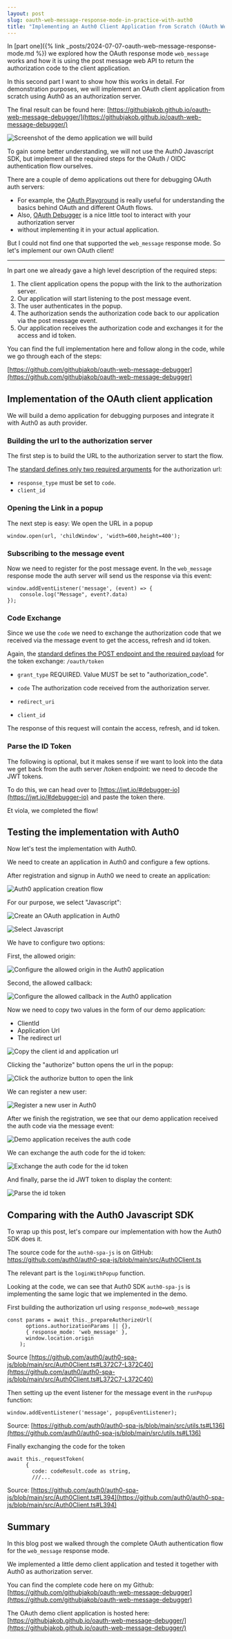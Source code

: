 ```yaml
---
layout: post
slug: oauth-web-message-response-mode-in-practice-with-auth0
title: "Implementing an Auth0 Client Application from Scratch (OAuth Web Message Response Mode - Part 2)"
---
```





In [part one]({% link _posts/2024-07-07-oauth-web-message-response-mode.md %})
we explored how the OAuth response mode `web_message` works and how it is using the post message 
web API to return the authorization code to the client application.

In this second part I want to show how this works in detail. For demonstration purposes, we will implement an OAuth client application from scratch using Auth0 as an authorization server. 

The final result can be found here:
[https://githubjakob.github.io/oauth-web-message-debugger/](https://githubjakob.github.io/oauth-web-message-debugger/)

![Screenshot of the demo application we will build](/assets/images/auth0/screenshot.png)

To gain some better understanding, we will not use the Auth0 Javascript SDK, but implement all the required steps for the OAuth / OIDC authentication flow ourselves.

There are a couple of demo applications out there for debugging OAuth auth servers:

- For example, the [OAuth Playground](https://www.oauth.com/playground/authorization-code.html) is really useful for understanding the basics behind OAuth and different OAuth flows.
- Also, [OAuth Debugger](https://oauthdebugger.com/]) is a nice little tool to interact with your authorization server 
- without implementing it in your actual application.

But I could not find one that supported the `web_message` response mode. So let's implement our own OAuth client!


---

In part one we already gave a high level description of the required steps:

1. The client application opens the popup with the link to the authorization server. 
2. Our application will start listening to the post message event. 
3. The user authenticates in the popup.
4. The authorization sends the authorization code back to our application via the post message event. 
5. Our application receives the authorization code and exchanges it for the access and id token.


You can find the full implementation here and follow along in the code, while we go through each of the steps:

[https://github.com/githubjakob/oauth-web-message-debugger](https://github.com/githubjakob/oauth-web-message-debugger)

## Implementation of the OAuth client application

We will build a demo application for debugging purposes and integrate it with Auth0 as auth provider.

### Building the url to the authorization server

The first step is to build the URL to the authorization server to start the flow. 

The [standard defines only two required arguments](https://datatracker.ietf.org/doc/html/rfc6749#section-4.1.1) for the authorization url:

- `response_type` must be set to `code`.
- `client_id` 



### Opening the Link in a popup

The next step is easy: We open the URL in a popup

```
window.open(url, 'childWindow', 'width=600,height=400');
```

### Subscribing to the message event

Now we need to register for the post message event. In the `web_message` response mode the auth server will send us the response via this event:

```
window.addEventListener('message', (event) => {
    console.log("Message", event?.data)
});
```


### Code Exchange

Since we use the `code` we need to exchange the authorization code that we received via the message event to get 
the access, refresh and id token.

Again, the [standard defines the POST endpoint and the required payload](https://datatracker.ietf.org/doc/html/rfc6749#section-4.1.3) for the token exchange: `/oauth/token`

- `grant_type` REQUIRED.  Value MUST be set to "authorization_code".

- `code`  The authorization code received from the
authorization server.

- `redirect_uri` 

- `client_id`

The response of this request will contain the access, refresh, and id token.

### Parse the ID Token

The following is optional, but it makes sense if we want to look into the data we get back from the auth server /token endpoint:
we need to decode the JWT tokens. 

To do this, we can head over to [https://jwt.io/#debugger-io](https://jwt.io/#debugger-io) and paste the token there.

Et viola, we completed the flow!


## Testing the implementation with Auth0

Now let's test the implementation with Auth0.

We need to create an application in Auth0 and configure a few options.

After registration and signup in Auth0 we need to create an application:


![Auth0 application creation flow](/assets/images/auth0/auth0-create-application.png)

For our purpose, we select "Javascript":


![Create an OAuth application in Auth0](/assets/images/auth0/auth0-create-application-2.png)

![Select Javascript](/assets/images/auth0/auth0-create-application-3-javascript.png)

We have to configure two options:

First, the allowed origin:

![Configure the allowed origin in the Auth0 application](/assets/images/auth0/auth0-allowed-origin.png)

Second, the allowed callback:


![Configure the allowed callback in the Auth0 application](/assets/images/auth0/auth0-configure-callback.png)


Now we need to copy two values in the form of our demo application:

- ClientId
- Application Url
- The redirect url

![Copy the client id and application url](/assets/images/auth0/auth0-clientid-url.png)


Clicking the "authorize" button opens the url in the popup:


![Click the authorize button to open the link](/assets/images/auth0/auth0-open-link.png)

We can register a new user:

![Register a new user in Auth0](/assets/images/auth0/auth0-register.png)


After we finish the registration, we see that our demo application received the auth code via the message event:


![Demo application receives the auth code](/assets/images/auth0/auth0-auth-code.png)


We can exchange the auth code for the id token:


![Exchange the auth code for the id token](/assets/images/auth0/auth0-id-token.png)

And finally, parse the id JWT token to display the content:

![Parse the id token](/assets/images/auth0/auth0-jwt.png)

## Comparing with the Auth0 Javascript SDK

To wrap up this post, let's compare our implementation with how the Auth0 SDK does it.

The source code for the `auth0-spa-js` is on GitHub: https://github.com/auth0/auth0-spa-js/blob/main/src/Auth0Client.ts

The relevant part is the `loginWithPopup` function.

Looking at the code, we can see that Auth0 SDK `auth0-spa-js` is implementing the same logic that we implemented in the demo.

First building the authorization url using `response_mode=web_message`

```
const params = await this._prepareAuthorizeUrl(
      options.authorizationParams || {},
      { response_mode: 'web_message' },
      window.location.origin
    );
```
Source [https://github.com/auth0/auth0-spa-js/blob/main/src/Auth0Client.ts#L372C7-L372C40](https://github.com/auth0/auth0-spa-js/blob/main/src/Auth0Client.ts#L372C7-L372C40)


Then setting up the event listener for the message event in the `runPopup` function:
```
window.addEventListener('message', popupEventListener);
```
Source: [https://github.com/auth0/auth0-spa-js/blob/main/src/utils.ts#L136](https://github.com/auth0/auth0-spa-js/blob/main/src/utils.ts#L136)


Finally exchanging the code for the token

```
await this._requestToken(
      {
        code: codeResult.code as string,
        ///...
```
Source: [https://github.com/auth0/auth0-spa-js/blob/main/src/Auth0Client.ts#L394](https://github.com/auth0/auth0-spa-js/blob/main/src/Auth0Client.ts#L394)


## Summary 

In this blog post we walked through the complete OAuth authentication flow for the `web_message` response mode.

We implemented a little demo client application and tested it together with Auth0 as authorization server.

You can find the complete code here on my Github: [https://github.com/githubjakob/oauth-web-message-debugger](https://github.com/githubjakob/oauth-web-message-debugger)

The OAuth demo client application is hosted here: [https://githubjakob.github.io/oauth-web-message-debugger/](https://githubjakob.github.io/oauth-web-message-debugger/)